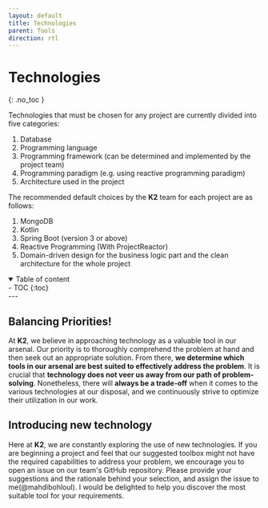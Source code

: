 ```yaml
---
layout: default
title: Technologies
parent: Tools
direction: rtl
---
```


# Technologies
{: .no_toc }

Technologies that must be chosen for any project are currently divided into five categories:

1. Database
2. Programming language
3. Programming framework (can be determined and implemented by the project team)
4. Programming paradigm (e.g. using reactive programming paradigm)
5. Architecture used in the project

The recommended default choices by the **K2** team for each project are as follows:

1. MongoDB
2. Kotlin
3. Spring Boot (version 3 or above)
4. Reactive Programming (With ProjectReactor)
5. Domain-driven design for the business logic part and the clean architecture for the whole project

<details open markdown="block">
  <summary>Table of content</summary>
  - TOC
  {:toc}
</details>
---

## Balancing Priorities!

At **K2**, we believe in approaching technology as a valuable tool in our arsenal. Our priority is to thoroughly comprehend the problem at hand and then seek out an appropriate solution. From there, **we determine which tools in our arsenal are best suited to effectively address the problem**. It is crucial that **technology does not veer us away from our path of problem-solving**. Nonetheless, there will **always be a trade-off** when it comes to the various technologies at our disposal, and we continuously strive to optimize their utilization in our work.

## Introducing new technology

Here at **K2**, we are constantly exploring the use of new technologies. If you are beginning a project and feel that our suggested toolbox might not have the required capabilities to address your problem, we encourage you to open an issue on our team's GitHub repository. Please provide your suggestions and the rationale behind your selection, and assign the issue to me(@mahdibohloul). I would be delighted to help you discover the most suitable tool for your requirements.

